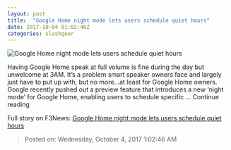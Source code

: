 ```yaml
---
layout: post
title:  "Google Home night mode lets users schedule quiet hours"
date: 2017-10-04 01:02:46Z
categories: slashgear
---
```


![Google Home night mode lets users schedule quiet hours](https://c.slashgear.com/wp-content/uploads/2017/10/google-home-review-sg-7-960x720.jpg)

Having Google Home speak at full volume is fine during the day but unwelcome at 3AM. It’s a problem smart speaker owners face and largely just have to put up with, but no more…at least for Google Home owners. Google recently pushed out a preview feature that introduces a new ‘night mode’ for Google Home, enabling users to schedule specific … Continue reading


Full story on F3News: [Google Home night mode lets users schedule quiet hours](http://www.f3nws.com/n/dtCh4G)

> Posted on: Wednesday, October 4, 2017 1:02:46 AM
